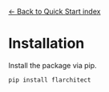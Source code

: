 [← Back to Quick Start index](index.md)

# Installation
Install the package via pip.
```
pip install flarchitect
```


